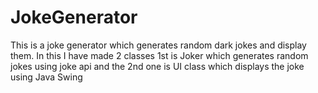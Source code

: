 # JokeGenerator
This is a joke generator which generates random dark jokes and display them.
In this I have made 2 classes 1st is Joker which generates random jokes using joke api and the 2nd one is UI class which displays the joke using Java Swing
